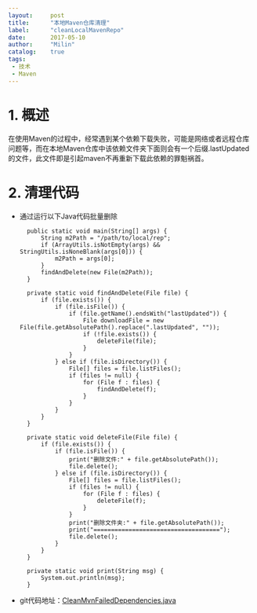 ```yaml
---
layout:     post
title:      "本地Maven仓库清理"
label:      "cleanLocalMavenRepo"
date:       2017-05-10
author:     "Milin"
catalog:    true
tags:
 - 技术
 - Maven
---
```


# 1. 概述
在使用Maven的过程中，经常遇到某个依赖下载失败，可能是网络或者远程仓库问题等，而在本地Maven仓库中该依赖文件夹下面则会有一个后缀.lastUpdated的文件，此文件即是引起maven不再重新下载此依赖的罪魁祸首。

# 2. 清理代码
* 通过运行以下Java代码批量删除

        public static void main(String[] args) {
            String m2Path = "/path/to/local/rep";
            if (ArrayUtils.isNotEmpty(args) && StringUtils.isNoneBlank(args[0])) {
                m2Path = args[0];
            }
            findAndDelete(new File(m2Path));
        }

        private static void findAndDelete(File file) {
            if (file.exists()) {
                if (file.isFile()) {
                    if (file.getName().endsWith("lastUpdated")) {
                        File downloadFile = new File(file.getAbsolutePath().replace(".lastUpdated", ""));
                        if (!file.exists()) {
                            deleteFile(file);
                        }
                    }
                } else if (file.isDirectory()) {
                    File[] files = file.listFiles();
                    if (files != null) {
                        for (File f : files) {
                            findAndDelete(f);
                        }
                    }
                }
            }
        }

        private static void deleteFile(File file) {
            if (file.exists()) {
                if (file.isFile()) {
                    print("删除文件:" + file.getAbsolutePath());
                    file.delete();
                } else if (file.isDirectory()) {
                    File[] files = file.listFiles();
                    if (files != null) {
                        for (File f : files) {
                            deleteFile(f);
                        }
                    }
                    print("删除文件夹:" + file.getAbsolutePath());
                    print("====================================");
                    file.delete();
                }
            }
        }

        private static void print(String msg) {
            System.out.println(msg);
        }

* git代码地址：[CleanMvnFailedDependencies.java][a]

[a]:https://github.com/lcjqyml/tools/blob/master/src/main/java/com/milin/tools/maven/CleanMvnFailedDependencies.java
